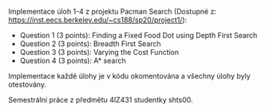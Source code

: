 Implementace úloh 1-4 z projektu Pacman Search (Dostupné z: https://inst.eecs.berkeley.edu/~cs188/sp20/project1/):

- Question 1 (3 points): Finding a Fixed Food Dot using Depth First Search
- Question 2 (3 points): Breadth First Search
- Question 3 (3 points): Varying the Cost Function
- Question 4 (3 points): A* search

Implementace každé úlohy je v kódu okomentována a všechny úlohy byly otestovány.

Semestrální práce z předmětu 4IZ431 studentky shts00.

